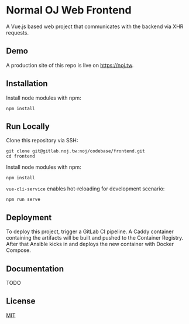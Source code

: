 # Normal OJ Web Frontend

A Vue.js based web project that communicates with the backend via XHR requests.

## Demo

A production site of this repo is live on https://noj.tw.

## Installation 

Install node modules with npm:

```shell
npm install
```

## Run Locally

Clone this repository via SSH:

```shell
git clone git@gitlab.noj.tw:noj/codebase/frontend.git
cd frontend
```

Install node modules with npm:

```shell
npm install
```

`vue-cli-service` enables hot-reloading for development scenario:

```shell
npm run serve
```

## Deployment

To deploy this project, trigger a GitLab CI pipeline. A Caddy container containing the artifacts will be built and pushed to the Container Registry. After that Ansible kicks in and deploys the new container with Docker Compose.

## Documentation

TODO

## License

[MIT](https://choosealicense.com/licenses/mit/)
